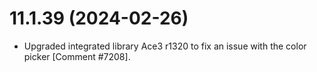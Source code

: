 # 11.1.39 (2024-02-26)

* Upgraded integrated library Ace3 r1320 to fix an issue with the color picker [Comment #7208]. 